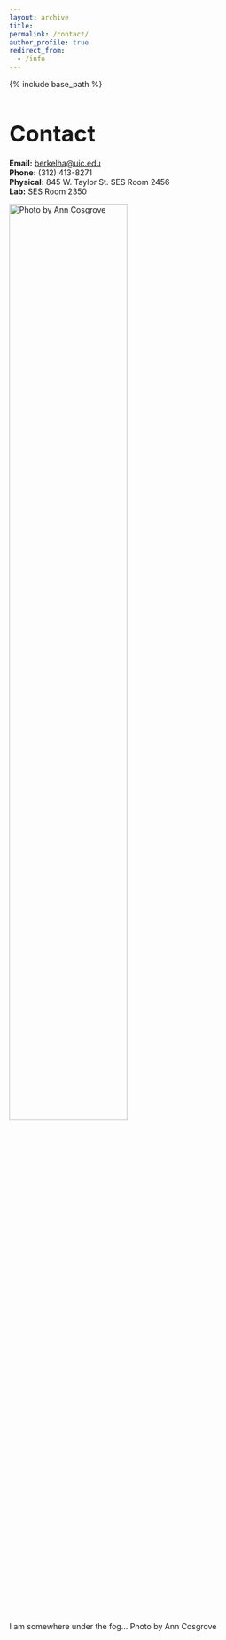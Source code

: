 ```yaml
---
layout: archive
title:
permalink: /contact/
author_profile: true
redirect_from:
  - /info
---
```


{% include base_path %}

<h1 style="font-size: 40px; font-weight: bold; margin-bottom: 0.5em;">Contact</h1>

**Email:** berkelha@uic.edu  
**Phone:** (312) 413-8271  
**Physical:** 845 W. Taylor St. SES Room 2456  
**Lab:** SES Room 2350

<img src='/images/500x300.png' alt="Photo by Ann Cosgrove" style="width: 65%; height: auto;"><br>

I am somewhere under the fog… Photo by Ann Cosgrove
